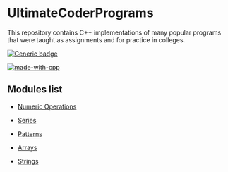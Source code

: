 # UltimateCoderPrograms

This repository contains C++ implementations of many popular programs that were taught as assignments and for practice in colleges.

[![Generic badge](https://img.shields.io/badge/Program%20Count-65-<COLOR>.svg)](https://shields.io/)

[![made-with-cpp](https://img.shields.io/badge/Made%20with-C++-blue.svg)](https://www.python.org/)

## Modules list

* [Numeric Operations](/Numeric&#32;Operations/)
* [Series](/Series/)

* [Patterns](/Patterns/)

* [Arrays](/Arrays/)

* [Strings](/String&#32;Operations/)
